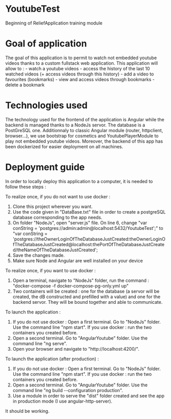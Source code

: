 # YoutubeTest
Beginning of ReliefApplication training module

# Goal of application
The goal of this application is to permit to watch not embedded youtube videos thanks to a custom fullstack web application.
This application will allow to : 
    - watch a youtube videos
    - access the history of the last 10 watched videos (+ access videos through this history)
    - add a video to favourites (bookmarks)
    - view and access videos through bookmarks
    - delete a bookmark

# Technologies used
The technology used for the frontend of the application is Angular while the backend is managed thanks to a NodeJs servor.
The database is a PostGreSQL one.
Additionnaly to classic Angular module (router, httpclient, browser...), we use bootstrap for cosmetics and YoutubePlayerModule to play not embedded youtube videos.
Moreover, the backend of this app has been dockerized for easier deployment on all machines.

# Deployment guide
In order to locally deploy this application to a computer, it is needed to follow these steps : 

To realize once, if you do not want to use docker : 
1. Clone this project wherever you want.
2. Use the code given in "DataBase.txt" file in order to create a postgreSQL database corresponding to the app needs.
3. On folder "NodeJs", open "server.js" file. On line 6, change "var conString = 'postgres://admin:admin@localhost:5432/YoutubeTest';" to "var conString = 'postgres://theOwnerLoginOfTheDatabaseJustCreated:theOwnerLoginOfTheDatabaseJustCreated@localhost:thePortOfTheDatabaseJustCreated/theNameOfTheDatabaseJustCreated';
4. Save the changes made.
5. Make sure Node and Angular are well installed on your device

To realize once, if you want to use docker : 
1. Open a terminal, navigate to "NodeJs" folder, run the command : "docker-compose -f docker-compose-pg-only.yml up"
2. Two containers will be created : one for the database (a servor will be created, the dB constructed and prefilled with a value) and one for the backend servor. They will be bound together and able to communicate.

To launch the application : 
1. If you do not use docker : Open a first terminal. Go to "NodeJs" folder. Use the command line "npm start".
If you use docker : run the two containers you created before.
2. Open a second terminal. Go to "AngularYoutube" folder. Use the command line "ng serve". 
3. Open your browser and navigate to "http://localhost:4200/".

To launch the application (after production) : 
1. If you do not use docker : Open a first terminal. Go to "NodeJs" folder. Use the command line "npm start".
If you use docker : run the two containers you created before.
2. Open a second terminal. Go to "AngularYoutube" folder. Use the command line "ng build --configuration production". 
3. Use a module in order to serve the "dist" folder created and see the app in production mode (I use angular-http-server).

It should be working.
